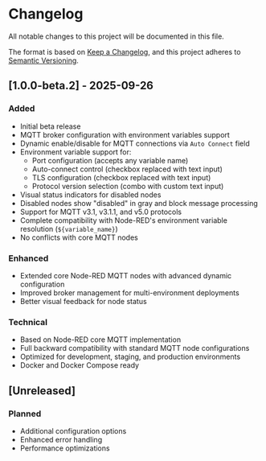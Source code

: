 # Changelog

All notable changes to this project will be documented in this file.

The format is based on [Keep a Changelog](https://keepachangelog.com/en/1.0.0/),
and this project adheres to [Semantic Versioning](https://semver.org/spec/v2.0.0.html).

## [1.0.0-beta.2] - 2025-09-26

### Added
- Initial beta release
- MQTT broker configuration with environment variables support
- Dynamic enable/disable for MQTT connections via `Auto Connect` field
- Environment variable support for:
  - Port configuration (accepts any variable name)
  - Auto-connect control (checkbox replaced with text input)
  - TLS configuration (checkbox replaced with text input) 
  - Protocol version selection (combo with custom text input)
- Visual status indicators for disabled nodes
- Disabled nodes show "disabled" in gray and block message processing
- Support for MQTT v3.1, v3.1.1, and v5.0 protocols
- Complete compatibility with Node-RED's environment variable resolution (`${variable_name}`)
- No conflicts with core MQTT nodes

### Enhanced
- Extended core Node-RED MQTT nodes with advanced dynamic configuration
- Improved broker management for multi-environment deployments
- Better visual feedback for node status

### Technical
- Based on Node-RED core MQTT implementation
- Full backward compatibility with standard MQTT node configurations
- Optimized for development, staging, and production environments
- Docker and Docker Compose ready

## [Unreleased]

### Planned
- Additional configuration options
- Enhanced error handling
- Performance optimizations